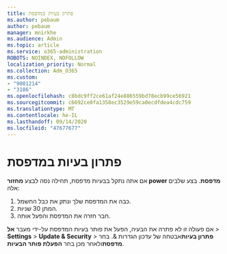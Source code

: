 ```yaml
---
title: פתרון בעיות במדפסת
ms.author: pebaum
author: pebaum
manager: mnirkhe
ms.audience: Admin
ms.topic: article
ms.service: o365-administration
ROBOTS: NOINDEX, NOFOLLOW
localization_priority: Normal
ms.collection: Adm_O365
ms.custom:
- "9001214"
- "3186"
ms.openlocfilehash: c8bdc9ff2ce61af24e886559bd78ecb99ce56921
ms.sourcegitcommit: c6692ce0fa1358ec3529e59ca0ecdfdea4cdc759
ms.translationtype: MT
ms.contentlocale: he-IL
ms.lasthandoff: 09/14/2020
ms.locfileid: "47677677"
---
```

# <a name="troubleshoot-your-printer"></a>פתרון בעיות במדפסת

אם אתה נתקל בבעיות מדפסת, תחילה נסה לבצע **מחזור power מדפסת**. בצע שלבים אלה:

1. כבה את המדפסת שלך ונתק את כבל החשמל.
2. המתן 30 שניות.
3. חבר חזרה את המדפסת והפעל אותה.

אם פעולה זו לא פתרה את הבעיה, הפעל את פותר בעיות המדפסת על-ידי מעבר **אל**  >  **Settings**  >  **Update & Security**  >  **פתרון בעיות**אבטחה של עדכון הגדרות &. בחר **מדפסת**ולאחר מכן בחר **הפעלת פותר הבעיות**.